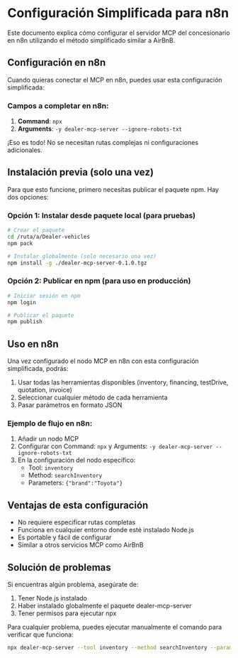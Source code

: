 # Configuración Simplificada para n8n

Este documento explica cómo configurar el servidor MCP del concesionario en n8n utilizando el método simplificado similar a AirBnB.

## Configuración en n8n

Cuando quieras conectar el MCP en n8n, puedes usar esta configuración simplificada:

### Campos a completar en n8n:

1. **Command**: `npx`
2. **Arguments**: `-y dealer-mcp-server --ignore-robots-txt`

¡Eso es todo! No se necesitan rutas complejas ni configuraciones adicionales.

## Instalación previa (solo una vez)

Para que esto funcione, primero necesitas publicar el paquete npm. Hay dos opciones:

### Opción 1: Instalar desde paquete local (para pruebas)

```bash
# Crear el paquete
cd /ruta/a/Dealer-vehicles
npm pack

# Instalar globalmente (solo necesario una vez)
npm install -g ./dealer-mcp-server-0.1.0.tgz
```

### Opción 2: Publicar en npm (para uso en producción)

```bash
# Iniciar sesión en npm
npm login

# Publicar el paquete
npm publish
```

## Uso en n8n

Una vez configurado el nodo MCP en n8n con esta configuración simplificada, podrás:

1. Usar todas las herramientas disponibles (inventory, financing, testDrive, quotation, invoice)
2. Seleccionar cualquier método de cada herramienta
3. Pasar parámetros en formato JSON

### Ejemplo de flujo en n8n:

1. Añadir un nodo MCP
2. Configurar con Command: `npx` y Arguments: `-y dealer-mcp-server --ignore-robots-txt`
3. En la configuración del nodo específico:
   - Tool: `inventory`
   - Method: `searchInventory`
   - Parameters: `{"brand":"Toyota"}`

## Ventajas de esta configuración

- No requiere especificar rutas completas
- Funciona en cualquier entorno donde esté instalado Node.js
- Es portable y fácil de configurar
- Similar a otros servicios MCP como AirBnB

## Solución de problemas

Si encuentras algún problema, asegúrate de:

1. Tener Node.js instalado
2. Haber instalado globalmente el paquete dealer-mcp-server
3. Tener permisos para ejecutar npx

Para cualquier problema, puedes ejecutar manualmente el comando para verificar que funciona:

```bash
npx dealer-mcp-server --tool inventory --method searchInventory --params '{"brand":"Toyota"}'
```
